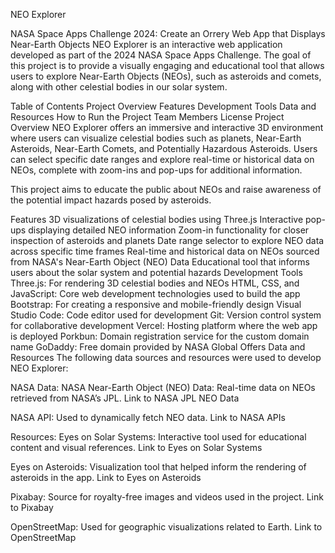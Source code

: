 NEO Explorer

NASA Space Apps Challenge 2024: Create an Orrery Web App that Displays Near-Earth Objects
NEO Explorer is an interactive web application developed as part of the 2024 NASA Space Apps Challenge. The goal of this project is to provide a visually engaging and educational tool that allows users to explore Near-Earth Objects (NEOs), such as asteroids and comets, along with other celestial bodies in our solar system.

Table of Contents
Project Overview
Features
Development Tools
Data and Resources
How to Run the Project
Team Members
License
Project Overview
NEO Explorer offers an immersive and interactive 3D environment where users can visualize celestial bodies such as planets, Near-Earth Asteroids, Near-Earth Comets, and Potentially Hazardous Asteroids. Users can select specific date ranges and explore real-time or historical data on NEOs, complete with zoom-ins and pop-ups for additional information.

This project aims to educate the public about NEOs and raise awareness of the potential impact hazards posed by asteroids.

Features
3D visualizations of celestial bodies using Three.js
Interactive pop-ups displaying detailed NEO information
Zoom-in functionality for closer inspection of asteroids and planets
Date range selector to explore NEO data across specific time frames
Real-time and historical data on NEOs sourced from NASA's Near-Earth Object (NEO) Data
Educational tool that informs users about the solar system and potential hazards
Development Tools
Three.js: For rendering 3D celestial bodies and NEOs
HTML, CSS, and JavaScript: Core web development technologies used to build the app
Bootstrap: For creating a responsive and mobile-friendly design
Visual Studio Code: Code editor used for development
Git: Version control system for collaborative development
Vercel: Hosting platform where the web app is deployed
Porkbun: Domain registration service for the custom domain name
GoDaddy: Free domain provided by NASA Global Offers
Data and Resources
The following data sources and resources were used to develop NEO Explorer:

NASA Data:
NASA Near-Earth Object (NEO) Data: Real-time data on NEOs retrieved from NASA’s JPL.
Link to NASA JPL NEO Data

NASA API: Used to dynamically fetch NEO data.
Link to NASA APIs

Resources:
Eyes on Solar Systems: Interactive tool used for educational content and visual references.
Link to Eyes on Solar Systems

Eyes on Asteroids: Visualization tool that helped inform the rendering of asteroids in the app.
Link to Eyes on Asteroids

Pixabay: Source for royalty-free images and videos used in the project.
Link to Pixabay

OpenStreetMap: Used for geographic visualizations related to Earth.
Link to OpenStreetMap

